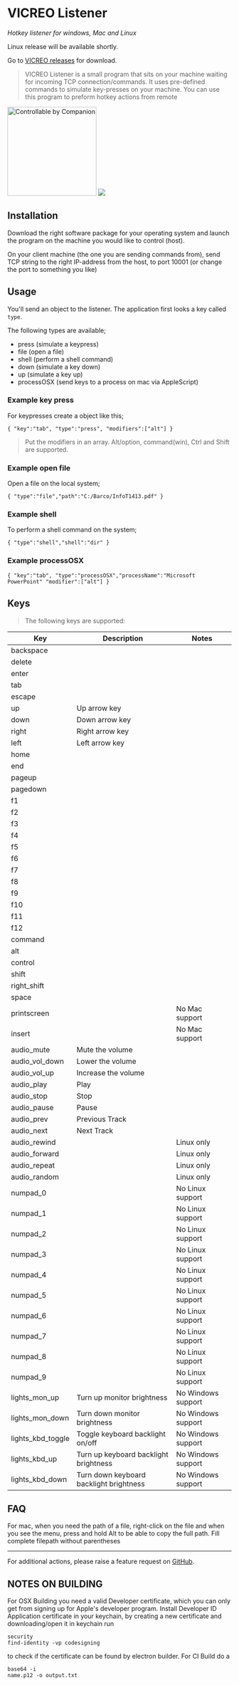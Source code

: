 # VICREO Listener

*Hotkey listener for windows, Mac and Linux*

Linux release will be available shortly.

Go to [VICREO releases](https://github.com/JeffreyDavidsz/VICREO-listener/releases) for download.

>  VICREO Listener is a small program that sits on your machine waiting for incoming TCP connection/commands. It uses pre-defined commands to simulate key-presses on your machine. You can use this program to preform hotkey actions from remote

[<img src="https://bitfocus.io/companion/badge.png?ref=vicreo" width="200px" alt="Controllable by Companion"/>](https://bitfocus.io/companion/)
[<img src="https://d1iczxrky3cnb2.cloudfront.net/button-small-blue.png"/>](https://donorbox.org/vicreo-listener?default_interval=o&amount=25)

## Installation

Download the right software package for your operating system and launch the program on the machine you would like to control (host).

On your client machine (the one you are sending commands from), send TCP string to the right IP-address from the host, to port 10001 (or change the port to something you like)

## Usage

You'll send an object to the listener. The application first looks a key called `type`.

The following types are available;
* press (simulate a keypress)
* file (open a file)
* shell (perform a shell command)
* down (simulate a key down)
* up (simulate a key up)
* processOSX (send keys to a process on mac via AppleScript)

### Example key press
For keypresses create a object like this;
<pre><code>{ "key":"tab", "type":"press", "modifiers":["alt"] }</code></pre>

> Put the modifiers in an array.
> Alt/option, command(win), Ctrl and Shift are supported.

### Example open file
Open a file on the local system;
<pre><code>{ "type":"file","path":"C:/Barco/InfoT1413.pdf" }</code></pre>

### Example shell
To perform a shell command on the system;
<pre><code>{ "type":"shell","shell":"dir" }</code></pre>

### Example processOSX
<pre><code>{ "key":"tab", "type":"processOSX","processName":"Microsoft PowerPoint" "modifier":["alt"] }</code></pre>

## Keys ##

>The following keys are supported:

| Key								|Description															| Notes								|
|-------------------|-----------------------------------------|---------------------|
| backspace					|																					|											|
| delete						|																					|											|
| enter							|																					|											|
| tab								|																					|											|
| escape						|																					|											|
| up								| Up arrow key														|											|
| down							| Down arrow key													|											|
| right							| Right arrow key													|											|
| left							| Left arrow key													|											|
| home							|																					|											|
| end								|																					|											|
| pageup						|																					|											|
| pagedown					|																					|											|
| f1								|																					|											|
| f2								|																					|											|
| f3								|																					|											|
| f4								|																					|											|
| f5								|																					|											|
| f6								|																					|											|
| f7								|																					|											|
| f8								|																					|											|
| f9								|																					|											|
| f10								|																					|											|
| f11								|																					|											|
| f12								|																					|											|
| command						|																					|											|
| alt								|																					|											|
| control						|																					|											|
| shift							|																					|											|
| right_shift				|																					|											|
| space							|																					|											|
| printscreen				|																					| No Mac support			|
| insert						|																					| No Mac support			|
| audio_mute				| Mute the volume													|											|
| audio_vol_down		| Lower the volume												|											|
| audio_vol_up			| Increase the volume											|											|
| audio_play				| Play																		|											|
| audio_stop				| Stop																		|											|
| audio_pause				| Pause																		|											|
| audio_prev				| Previous Track													|											|
| audio_next				| Next Track															|											|
| audio_rewind	 		|																					| Linux only					|
| audio_forward	 		|																					| Linux only					|
| audio_repeat	 		|																					| Linux only					|
| audio_random	 		|																					| Linux only					|
| numpad_0					|																					| No Linux support		|
| numpad_1					|																					| No Linux support		|
| numpad_2					|																					| No Linux support		|
| numpad_3					|																					| No Linux support		|
| numpad_4				 	|																					| No Linux support		|
| numpad_5					|																					| No Linux support		|
| numpad_6					|																					| No Linux support		|
| numpad_7					|																					| No Linux support		|
| numpad_8					|																					| No Linux support		|
| numpad_9					|																					| No Linux support		|
| lights_mon_up			| Turn up monitor brightness							| No Windows support	|
| lights_mon_down		| Turn down monitor brightness						| No Windows support	|
| lights_kbd_toggle | Toggle keyboard backlight on/off				| No Windows support	|
| lights_kbd_up			| Turn up keyboard backlight brightness		| No Windows support	|
| lights_kbd_down		| Turn down keyboard backlight brightness	| No Windows support	|

## FAQ ##

For mac, when you need the path of a file, right-click on the file and when you see the menu, press and hold Alt to be able to copy the full path.
Fill complete filepath without parentheses

----

For additional actions, please raise a feature request on [GitHub](https://github.com/JeffreyDavidsz/VICREO-listener/issues).

## NOTES ON BUILDING ##
For OSX Building you need a valid Developer certificate, which you can only get from signing up for Apple's developer program.
Install Developer ID Application certificate in your keychain, by creating a new certificate and downloading/open it in keychain
run <pre><code>security find-identity -vp codesigning </pre></code> to check if the certificate can be found by electron builder.
For CI Build do a <pre><code>base64 -i name.p12 -o output.txt</pre></code>
